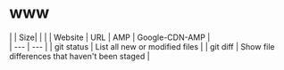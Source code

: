 # www

|         | Size|     |                |
| Website | URL | AMP | Google-CDN-AMP |  
| --- | --- |
| git status | List all new or modified files |
| git diff | Show file differences that haven't been staged |


